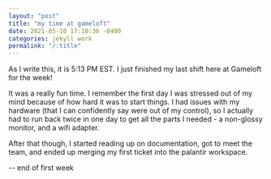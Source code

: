 ```yaml
---
layout: "post"
title: "my time at gameloft"
date: 2021-05-10 17:10:36 -0400
categories: jekyll work
permalink: "/:title"
---
```


As I write this, it is 5:13 PM EST. I just finished my last shift here at Gameloft for the week!

It was a really fun time. I remember the first day I was stressed out of my mind because of how hard it was to start things. I had issues with my hardware (that I can confidently say were out of my control), so I actually had to run back twice in one day to get all the parts I needed - a non-glossy monitor, and a wifi adapter.

After that though, I started reading up on documentation, got to meet the team, and ended up merging my first ticket into the palantir workspace.


-- end of first week
